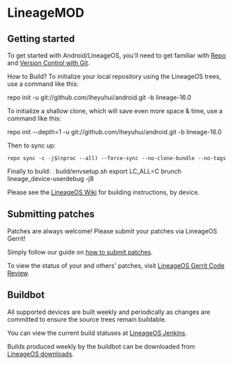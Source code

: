 LineageMOD
===========

Getting started
---------------

To get started with Android/LineageOS, you'll need to get
familiar with [Repo](https://source.android.com/source/using-repo.html) and [Version Control with Git](https://source.android.com/source/version-control.html).

How to Build?
To initialize your local repository using the LineageOS trees, use a command like this:

  repo init -u git://github.com/iheyuhui/android.git -b lineage-16.0
  
To initialize a shallow clone, which will save even more space & time, use a command like this:

  repo init --depth=1 -u git://github.com/iheyuhui/android.git -b lineage-16.0
  
Then to sync up:
```
repo sync -c -j$(nproc --all) --force-sync --no-clone-bundle --no-tags

```
Finally to build:
  . build/envsetup.sh
  export LC_ALL=C
  brunch lineage_device-userdebug -j8

Please see the [LineageOS Wiki](https://wiki.lineageos.org/) for building instructions, by device.


Submitting patches
------------------
Patches are always welcome! Please submit your patches via LineageOS Gerrit!

Simply follow our guide on [how to submit patches](https://wiki.lineageos.org/submitting-patch-howto.html).

To view the status of your and others' patches, visit [LineageOS Gerrit Code Review](https://review.lineageos.org/).


Buildbot
--------

All supported devices are built weekly and periodically as changes are committed to ensure the source trees remain buildable.

You can view the current build statuses at [LineageOS Jenkins](https://jenkins.lineageos.org/).

Builds produced weekly by the buildbot can be downloaded from [LineageOS downloads](https://download.lineageos.org/).

